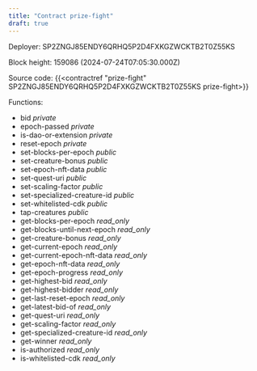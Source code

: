```yaml
---
title: "Contract prize-fight"
draft: true
---
```

Deployer: SP2ZNGJ85ENDY6QRHQ5P2D4FXKGZWCKTB2T0Z55KS


 



Block height: 159086 (2024-07-24T07:05:30.000Z)

Source code: {{<contractref "prize-fight" SP2ZNGJ85ENDY6QRHQ5P2D4FXKGZWCKTB2T0Z55KS prize-fight>}}

Functions:

* bid _private_
* epoch-passed _private_
* is-dao-or-extension _private_
* reset-epoch _private_
* set-blocks-per-epoch _public_
* set-creature-bonus _public_
* set-epoch-nft-data _public_
* set-quest-uri _public_
* set-scaling-factor _public_
* set-specialized-creature-id _public_
* set-whitelisted-cdk _public_
* tap-creatures _public_
* get-blocks-per-epoch _read_only_
* get-blocks-until-next-epoch _read_only_
* get-creature-bonus _read_only_
* get-current-epoch _read_only_
* get-current-epoch-nft-data _read_only_
* get-epoch-nft-data _read_only_
* get-epoch-progress _read_only_
* get-highest-bid _read_only_
* get-highest-bidder _read_only_
* get-last-reset-epoch _read_only_
* get-latest-bid-of _read_only_
* get-quest-uri _read_only_
* get-scaling-factor _read_only_
* get-specialized-creature-id _read_only_
* get-winner _read_only_
* is-authorized _read_only_
* is-whitelisted-cdk _read_only_
